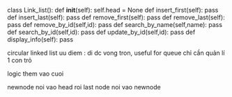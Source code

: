 class Link_list():
    def __init__(self):
        self.head = None
    def insert_first(self):
        pass
    def insert_last(self):
        pass
    def remove_first(self):
        pass
    def remove_last(self):
        pass
    def remove_by_id(self,id):
        pass
    def search_by_name(self,name):
        pass
    def search_by_id(self,id):
        pass
    def update_by_id(self,id):
        pass
    def display_info(self):
        pass



circular linked list 
uu diem : di dc vong tron, useful for queue
chỉ cần quản lí 1 con trỏ


logic them vao cuoi

newnode noi vao head
roi last node noi vao newnode

